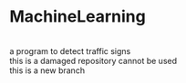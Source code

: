 # MachineLearning
<br>
a program to detect traffic signs 
<br>
this is a damaged repository cannot be used
<br>
this is a new branch
